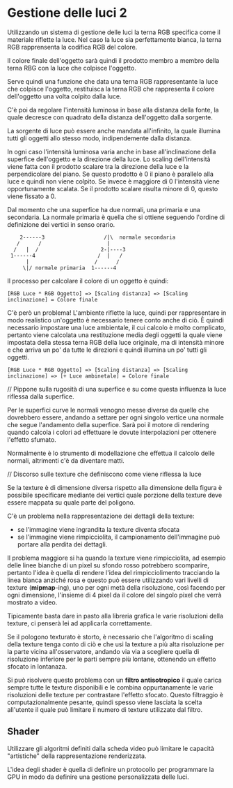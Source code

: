 # Gestione delle luci 2

Utilizzando un sistema di gestione delle luci la terna RGB specifica come il materiale riflette la luce.
Nel caso la luce sia perfettamente bianca, la terna RGB rapprensenta la codifica RGB del colore.

Il colore finale dell'oggetto sarà quindi il prodotto membro a membro della terna RBG con la luce che colpisce l'oggetto.

Serve quindi una funzione che data una terna RGB rappresentante la luce che colpisce l'oggetto, restituisca la terna RGB che rappresenta il colore dell'oggetto una volta colpito dalla luce.

C'è poi da regolare l'intensità luminosa in base alla distanza della fonte, la quale decresce con quadrato della distanza dell'oggetto dalla sorgente.


La sorgente di luce può essere anche mandata all'infinito, la quale illumina tutti gli oggetti allo stesso modo, indipendemente dalla distanza.

In ogni caso l'intensità luminosa varia anche in base all'inclinazione della superfice dell'oggetto e la direzione della luce. Lo scaling dell'intensità viene fatta con il prodotto scalare tra la direzione della luce e la perpendicolare del piano.
Se questo prodotto è 0 il piano è parallelo alla luce e quindi non viene colpito. Se invece è maggiore di 0 l'intensità viene opportunamente scalata. Se il prodotto scalare risulta minore di 0, questo viene fissato a 0.

Dal momento che una superfice ha due normali, una primaria e una secondaria. La normale primaria è quella che si ottiene seguendo l'ordine di definizione dei vertici in senso orario. 

```
    2------3                   /|\  normale secondaria       
   /      /                     |       
  /   |  /                    2-|----3   
 1------4                    /  |   /    
      |                     /      /                
     \|/ normale primaria  1------4   

```

Il processo per calcolare il colore di un oggetto è quindi:

```
[RGB Luce * RGB Oggetto] => [Scaling distanza] => [Scaling inclinazione] = Colore finale
```

C'è però un problema! L'ambiente riflette la luce, quindi per rappresentare in modo realistico un'oggetto è necessario tenere conto anche di ciò.
È quindi necessario impostare una luce ambientale, il cui calcolo è molto complicato, pertanto viene calcolata una restituzione media degli oggetti la quale viene impostata della stessa terna RGB della luce originale, ma di intensità minore e che arriva un po' da tutte le direzioni e quindi illumina un po' tutti gli oggetti.

```
[RGB Luce * RGB Oggetto] => [Scaling distanza] => [Scaling inclinazione] => [+ Luce ambinetale] = Colore finale
```

// Pippone sulla rugosità di una superfice e su come questa influenza la luce riflessa dalla superfice.

Per le superfici curve le normali venogno messe diverse da quelle che dovrebbero essere, andando a settare per ogni singolo vertice una normale che segue l'andamento della superfice. Sarà poi il motore di rendering quando calcola i colori ad effettuare le dovute interpolazioni per ottenere l'effetto sfumato.

Normalmente è lo strumento di modellazione che effettua il calcolo delle normali, altrimenti c'è da diventare matti.

// Discorso sulle texture che definiscono come viene riflessa la luce

Se la texture è di dimensione diversa rispetto alla dimensione della figura è possibile specificare mediante dei vertici quale porzione della texture deve essere mappata su quale parte del poligono.

C'è un problema nella rappresentazione dei dettagli della texture:

- se l'immagine viene ingrandita la texture diventa sfocata
- se l'immagine viene rimpicciolita, il campionamento dell'immagine può portare alla perdita dei dettagli.

Il problema maggiore si ha quando la texture viene rimpicciolita, ad esempio delle linee bianche di un pixel su sfondo rosso potrebbero scomparire, pertanto l'idea è quella di rendere l'idea del rimpicciolimento tracciando la linea bianca anziché rosa e questo può essere utilizzando vari livelli di texture (**mipmap**-ing), uno per ogni metà della risoluzione, così facendo per ogni dimensione, l'insieme di 4 pixel da il colore del singolo pixel che verrà mostrato a video.

Tipicamente basta dare in pasto alla libreria grafica le varie risoluzioni della texture, ci penserà lei ad applicarla correttamente.

Se il pologono texturato è storto, è necessario che l'algoritmo di scaling della texture tenga conto di ciò e che usi la texture a più alta risoluzione per la parte vicina all'osservatore, andando via via a scegliere quella di risoluzione inferiore per le parti sempre più lontane, ottenendo un effetto sfocato in lontanaza. 

Si può risolvere questo problema con un **filtro antisotropico** il quale carica sempre tutte le texture disponibili e le combina oppurtanamente le varie risoluzioni delle texture per contrastare l'effetto sfocato. Questo filtraggio è computazionalmente pesante, quindi spesso viene lasciata la scelta all'utente il quale può limitare  il numero di texture utilizzate dal filtro.

## Shader

Utilizzare gli algoritmi definiti dalla scheda video può limitare le capacità "artistiche" della rappresentazione renderizzata.

L'idea degli shader è quella di definire un protocollo per programmare la GPU in modo da definire una gestione personalizzata delle luci.

